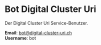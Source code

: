 # Bot Digital Cluster Uri
Der Digital Cluster Uri Service-Benutzer.

**Email**: bot@digital-cluster-uri.ch  
**Username**: bot  